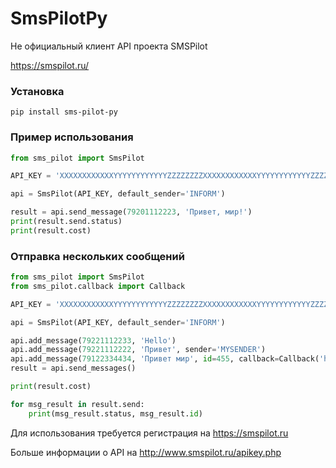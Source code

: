 # SmsPilotPy

Не официальный клиент API проекта SMSPilot 

https://smspilot.ru/

### Установка
```shell
pip install sms-pilot-py
```

### Пример использования
```python
from sms_pilot import SmsPilot

API_KEY = 'XXXXXXXXXXXXYYYYYYYYYYYYZZZZZZZZXXXXXXXXXXXXYYYYYYYYYYYYZZZZZZZZ'

api = SmsPilot(API_KEY, default_sender='INFORM')

result = api.send_message(79201112223, 'Привет, мир!')
print(result.send.status) 
print(result.cost)

```

### Отправка нескольких сообщений
```python
from sms_pilot import SmsPilot
from sms_pilot.callback import Callback

API_KEY = 'XXXXXXXXXXXXYYYYYYYYYYYYZZZZZZZZXXXXXXXXXXXXYYYYYYYYYYYYZZZZZZZZ'

api = SmsPilot(API_KEY, default_sender='INFORM')

api.add_message(79221112233, 'Hello')
api.add_message(79221112222, 'Привет', sender='MYSENDER')
api.add_message(79122334434, 'Привет мир', id=455, callback=Callback('https://smspilot.ru/callback', 'POST'))
result = api.send_messages()

print(result.cost)

for msg_result in result.send:
    print(msg_result.status, msg_result.id)
```

Для использования требуется регистрация на https://smspilot.ru

Больше информации о API на http://www.smspilot.ru/apikey.php